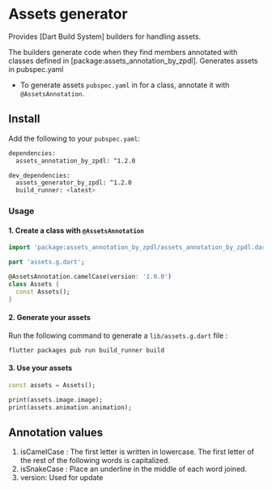 # Assets generator

Provides [Dart Build System] builders for handling assets.

The builders generate code when they find members annotated with classes defined in [package:assets_annotation_by_zpdl].
Generates assets in pubspec.yaml

- To generate assets `pubspec.yaml` in for a class, annotate it with `@AssetsAnnotation`.


## Install

Add the following to your `pubspec.yaml`:

```sh
dependencies:
  assets_annotation_by_zpdl: ^1.2.0

dev_dependencies:
  assets_generator_by_zpdl: ^1.2.0
  build_runner: <latest>
```

### Usage

#### 1. Create a class with `@AssetsAnnotation`

```dart
import 'package:assets_annotation_by_zpdl/assets_annotation_by_zpdl.dart';

part 'assets.g.dart';

@AssetsAnnotation.camelCase(version: '1.0.0')
class Assets {
  const Assets();
}

```

#### 2. Generate your assets

Run the following command to generate a `lib/assets.g.dart` file :

```
flutter packages pub run build_runner build
```

#### 3. Use your assets

```dart
const assets = Assets();

print(assets.image.image);
print(assets.animation.animation);
```

## Annotation values

1. isCamelCase : The first letter is written in lowercase. The first letter of the rest of the following words is capitalized.
2. isSnakeCase : Place an underline in the middle of each word joined.
3. version: Used for update